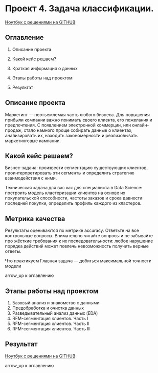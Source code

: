 # Проект 4. Задача классификации.


[Ноутбук с решениями на GITHUB ]()

## Оглавление

1. Описание проекта

2. Какой кейс решаем?

3. Краткая информация о данных

4. Этапы работы над проектом

5. Результат

## Описание проекта

Маркетинг — неотъемлемая часть любого бизнеса. Для повышения прибыли компании важно понимать своего клиента, его пожелания и предпочтения. С появлением электронной коммерции, или онлайн-продаж, стало намного проще собирать данные о клиентах, анализировать их, находить закономерности и реализовывать маркетинговые кампании.


## Какой кейс решаем?

Бизнес-задача: произвести сегментацию существующих клиентов, проинтерпретировать эти сегменты и определить стратегию взаимодействия с ними.

Техническая задача для вас как для специалиста в Data Science: построить модель кластеризации клиентов на основе их покупательской способности, частоты заказов и срока давности последней покупки, определить профиль каждого из кластеров.



## Метрика качества 

Результаты оцениваются по метрике accuracy.
Ответьте на все контрольные вопросы. Внимательно читайте вопросы и не забывайте про жёсткие требования к их последовательности: любое нарушение порядка действий может повлечь невозможность получить верные ответы.

Что практикуем Главная задача — добиться максимальной точности модели

arrow_up к оглавлению

## Этапы работы над проектом

1. Базовый анализ и знакомство с данными
2. Предобработка и очистка данных
3. Разведывательный анализ данных (EDA)
4. RFM-сегментация клиентов. Часть I
5. RFM-сегментация клиентов. Часть II
6. RFM-сегментация клиентов. Часть III

## Результат


[Ноутбук с решениями на GITHUB ]()

arrow_up к оглавлению